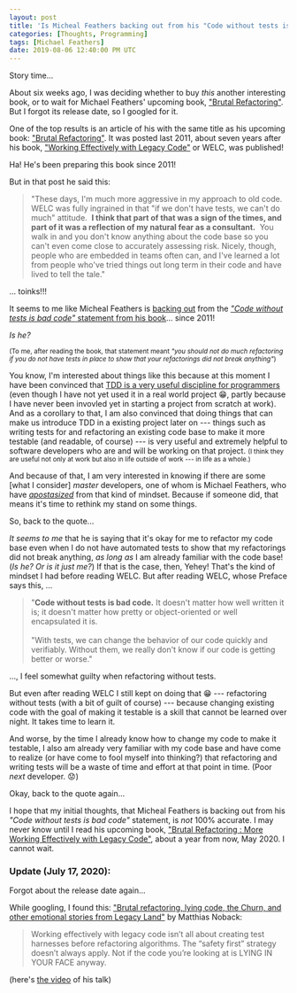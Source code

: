 ```yaml
---
layout: post
title: 'Is Micheal Feathers backing out from his "Code without tests is bad code" statement?'
categories: [Thoughts, Programming]
tags: [Michael Feathers]
date: 2019-08-06 12:40:00 PM UTC
---
```


<!-- Aug 6, 2019 08:40:00 PM Philippine Time -->

<!-- toinks!!! Micheal Feathers said, "WELC was fully ingrained in that 'if we don't have tests, we can't do much' attitude", last 2011! -->

<!-- toinks!!! It seems like Micheal Feathers is backing out from the "Code without tests is bad code" statement from his book WELC! -->

<!-- Seems like Michael Feathers is saying it's sometimes okay to refactor even without tests! -->

<!-- 
The book ["Working Effectively with Legacy Code"](https://www.bookdepository.com/Working-Effectively-with-Legacy-Code-Michael-Feathers/9780131177055?a_aid=jflaga) of Michael Feathers was published in 2005. I bought a copy last 2017 because it is one of the books recommended by many respected software developers; and two out of three of the sofware projects I was involved in by that time
 -->

Story time...

About six weeks ago, I was deciding whether to buy _this_ another interesting book, or to wait for Michael Feathers' upcoming book, ["Brutal Refactoring"](https://www.bookdepository.com/Brutal-Refactoring-Michael-C-Feathers/9780321793201?a_aid=jflaga). But I forgot its release date, so I googled for it.

One of the top results is an article of his with the same title as his upcoming book: ["Brutal Refactoring"](https://michaelfeathers.typepad.com/michael_feathers_blog/2011/03/brutal-refactoring.html). It was posted last 2011, about seven years after his book, ["Working Effectively with Legacy Code"](https://www.bookdepository.com/Working-Effectively-with-Legacy-Code-Michael-Feathers/9780131177055?a_aid=jflaga) or WELC, was published!

Ha! He's been preparing this book since 2011!

<!--more-->

But in that post he said this:

> "These days, I'm much more aggressive in my approach to old code.  WELC was fully ingrained in that "if we don't have tests, we can't do much" attitude.  **I think that part of that was a sign of the times, and part of it was a reflection of my natural fear as a consultant.**  You walk in and you don't know anything about the code base so you can't even come close to accurately assessing risk. Nicely, though, people who are embedded in teams often can, and I've learned a lot from people who've tried things out long term in their code and have lived to tell the tale."

... toinks!!! 

It seems to me like Micheal Feathers is [backing out](https://www.youtube.com/watch?v=SdtKDRn1S9E) from the [_"Code without tests is bad code"_ statement from his book](/memorabilia/books/quotes-from-working-effectively-with-legacy-code/)... since 2011! 

_Is he?_

<small>(To me, after reading the book, that statement meant _"you should not do much refactoring if you do not have tests in place to show that your refactorings did not break anything"_)</small>

You know, I'm interested about things like this because at this moment I have been convinced that [TDD is a very useful discipline for programmers](/memorabilia/quotes/tdd/) (even though I have not yet used it in a real world project :grin:, partly because I have never been invovled yet in starting a project from scratch at work). And as a corollary to that, I am also convinced that doing things that can make us introduce TDD in a existing project later on --- things such as writing tests for and refactoring an existing code base to make it more testable (and readable, of course) --- is very useful and extremely helpful to software developers who are and will be working on that project. <small>(I think they are useful not only at work but also in life outside of work --- in life as a whole.)</small>

And because of that, I am very interested in knowing if there are some [what I consider] _master_ developers, one of whom is Michael Feathers, who have [_apostasized_](https://www.askdifference.com/apostatize-vs-apostasize/) from that kind of mindset. Because if someone did, that means it's time to rethink my stand on some things.


So, back to the quote...

_It seems to me_ that he is saying that it's okay for me to refactor my code base even when I do not have automated tests to show that my refactorings did not break anything, _as long as_ I am already familiar with the code base! (_Is he? Or is it just me?_) If that is the case, then, Yehey! That's the kind of mindset I had before reading WELC. But after reading WELC, whose Preface says this, ...

> "**Code without tests is bad code.** It doesn't matter how well written it is; it doesn't
matter how pretty or object-oriented or well encapsulated it is.
<br /><br />
> "With tests, we can change the behavior of our code quickly and verifiably. Without them, we really don't know if our code is getting better or worse."

..., I feel somewhat guilty when refactoring without tests.

But even after reading WELC I still kept on doing that :grin: --- refactoring without tests (with a bit of guilt of course) --- because changing existing code with the goal of making it testable is a skill that cannot be learned over night. It takes time to learn it.

<!-- 
And in a previous project I was involved in, I tried to do some changes to mold the project into something that is testable, but I encountered some obstacles which made me abandon the endeavor. <small>(_Did you encounter obstacles or did you become lazy?_ I can't remember anymore; or don't want to. :grin:)</small>
 -->

And worse, by the time I already know how to change my code to make it testable, I also am already very familiar with my code base and have come to realize (or have come to fool myself into thinking?) that refactoring and writing tests will be a waste of time and effort at that point in time. (Poor _next_ developer. :worried:)

<!-- 
(assuming of course that I will be the one working on the project forever, which certainly is not the case most of the time... Poor _next_ developer. :worried:)
 -->

Okay, back to the quote again...

I hope that my initial thoughts, that Micheal Feathers is backing out from his _"Code without tests is bad code"_ statement, is _not_ 100% accurate. I may never know until I read his upcoming book, ["Brutal Refactoring : More Working Effectively with Legacy Code"](https://www.bookdepository.com/Brutal-Refactoring-Michael-C-Feathers/9780321793201?a_aid=jflaga), about a year from now, May 2020. I cannot wait.


### Update (July 17, 2020):

Forgot about the release date again...

While googling, I found this: ["Brutal refactoring, lying code, the Churn, and other emotional stories from Legacy Land"](https://matthiasnoback.nl/talk/brutal-refactoring-lying-code-the-churn-and-other-emotional-stories-from-legacy-land/) by Matthias Noback:

> Working effectively with legacy code isn’t all about creating test harnesses before refactoring algorithms. The “safety first” strategy doesn’t always apply. Not if the code you’re looking at is LYING IN YOUR FACE anyway.


(here's [the video](https://vimeo.com/338475467) of his talk)


<!-- 
in the previous months I feel of



so it's okay to do these what they call "hacks" if one is new to a project and does not yet know how to refactor the code base



scratch refactoring .. page 212



I hope that what he is saying is something like "we still can do refactorings even without tests, but that doesn't mean that we remove 'writing tests' as part of our goal while refactoring" 
-->
